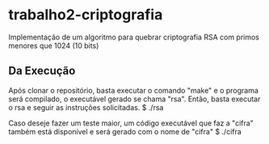 # trabalho2-criptografia
Implementação de um algoritmo para quebrar criptografia RSA com primos menores que 1024 (10 bits)

## Da Execução
Após clonar o repositório, basta executar o comando "make" e o programa será compilado, o executável gerado se chama "rsa".
Então, basta executar o rsa e seguir as instruções solicitadas.
$ ./rsa

Caso deseje fazer um teste maior, um código executável que faz a "cifra" também está disponível e será gerado com o nome de "cifra"
$ ./cifra
